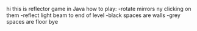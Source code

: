 hi this is reflector game in Java
how to play:
-rotate mirrors ny clicking on them
-reflect light beam to end of level
-black spaces are walls
-grey spaces are floor
bye
